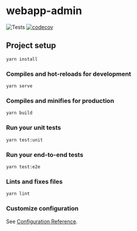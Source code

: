 # webapp-admin
![Tests](https://github.com/photion/web-admin/workflows/Tests/badge.svg)
[![codecov](https://codecov.io/gh/photion/web-admin/branch/master/graph/badge.svg)](https://codecov.io/gh/photion/web-admin)

## Project setup
```
yarn install
```

### Compiles and hot-reloads for development
```
yarn serve
```

### Compiles and minifies for production
```
yarn build
```

### Run your unit tests
```
yarn test:unit
```

### Run your end-to-end tests
```
yarn test:e2e
```

### Lints and fixes files
```
yarn lint
```

### Customize configuration
See [Configuration Reference](https://cli.vuejs.org/config/).
